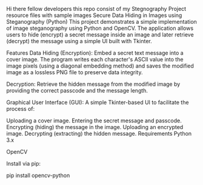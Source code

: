 Hi there fellow developers this repo consist of my Stegnography Project resource files with sample images 
Secure Data Hiding in Images using Steganography (Python)
This project demonstrates a simple implementation of image steganography using Python and OpenCV. The application allows users to hide (encrypt) a secret message inside an image and later retrieve (decrypt) the message using a simple UI built with Tkinter.

Features
Data Hiding (Encryption):
Embed a secret text message into a cover image. The program writes each character's ASCII value into the image pixels (using a diagonal embedding method) and saves the modified image as a lossless PNG file to preserve data integrity.

Decryption:
Retrieve the hidden message from the modified image by providing the correct passcode and the message length.

Graphical User Interface (GUI):
A simple Tkinter-based UI to facilitate the process of:

Uploading a cover image.
Entering the secret message and passcode.
Encrypting (hiding) the message in the image.
Uploading an encrypted image.
Decrypting (extracting) the hidden message.
Requirements
Python 3.x

OpenCV

Install via pip:

pip install opencv-python
